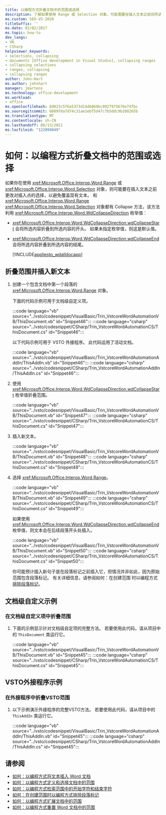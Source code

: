 ```yaml
---
title: 以编程方式折叠文档中的范围或选择
description: 了解如果使用 Range 或 Selection 对象，可能需要在插入文本之前将所选内容更改为插入点。
ms.custom: SEO-VS-2020
titleSuffix: ''
ms.date: 02/02/2017
ms.topic: how-to
dev_langs:
- VB
- CSharp
helpviewer_keywords:
- selections, collapsing
- documents [Office development in Visual Studio], collapsing ranges
- collapsing selections
- ranges, collapsing
- collapsing ranges
author: John-Hart
ms.author: johnhart
manager: jmartens
ms.technology: office-development
ms.workload:
- office
ms.openlocfilehash: 8d023c5f6a5373d14d6869bc9927975676e74fbc
ms.sourcegitcommit: 68897da7d74c31ae1ebf5d47c7b5ddc9b108265b
ms.translationtype: MT
ms.contentlocale: zh-CN
ms.lasthandoff: 08/13/2021
ms.locfileid: "122099849"
---
```

# <a name="how-to-programmatically-collapse-ranges-or-selections-in-documents"></a>如何：以编程方式折叠文档中的范围或选择
  如果你在使用 <xref:Microsoft.Office.Interop.Word.Range> 或 <xref:Microsoft.Office.Interop.Word.Selection> 对象，则可能要在插入文本之前更改对插入点的选择，以避免覆盖现有文本。 和 <xref:Microsoft.Office.Interop.Word.Range> <xref:Microsoft.Office.Interop.Word.Selection> 对象都有 Collapse 方法，该方法利用 <xref:Microsoft.Office.Interop.Word.WdCollapseDirection> 枚举值：

- <xref:Microsoft.Office.Interop.Word.WdCollapseDirection.wdCollapseStart> 会将所选内容折叠到所选内容的开头。 如果未指定枚举值，则这是默认值。

- <xref:Microsoft.Office.Interop.Word.WdCollapseDirection.wdCollapseEnd> 会将所选内容折叠到所选内容的结尾。

  [!INCLUDE[appliesto_wdalldocapp](../vsto/includes/appliesto-wdalldocapp-md.md)]

## <a name="to-collapse-a-range-and-insert-new-text"></a>折叠范围并插入新文本

1. 创建一个包含文档中第一个段落的 <xref:Microsoft.Office.Interop.Word.Range> 对象。

    下面的代码示例可用于文档级自定义项。

    :::code language="vb" source="../vsto/codesnippet/VisualBasic/Trin_VstcoreWordAutomationVB/ThisDocument.vb" id="Snippet46":::
    :::code language="csharp" source="../vsto/codesnippet/CSharp/Trin_VstcoreWordAutomationCS/ThisDocument.cs" id="Snippet46":::

    以下代码示例可用于 VSTO 外接程序。 此代码运用了活动文档。

    :::code language="vb" source="../vsto/codesnippet/VisualBasic/Trin_VstcoreWordAutomationAddIn/ThisAddIn.vb" id="Snippet46":::
    :::code language="csharp" source="../vsto/codesnippet/CSharp/Trin_VstcoreWordAutomationAddIn/ThisAddIn.cs" id="Snippet46":::

2. 使用 <xref:Microsoft.Office.Interop.Word.WdCollapseDirection.wdCollapseStart> 枚举值折叠范围。

    :::code language="vb" source="../vsto/codesnippet/VisualBasic/Trin_VstcoreWordAutomationVB/ThisDocument.vb" id="Snippet47":::
    :::code language="csharp" source="../vsto/codesnippet/CSharp/Trin_VstcoreWordAutomationCS/ThisDocument.cs" id="Snippet47":::

3. 插入新文本。

    :::code language="vb" source="../vsto/codesnippet/VisualBasic/Trin_VstcoreWordAutomationVB/ThisDocument.vb" id="Snippet48":::
    :::code language="csharp" source="../vsto/codesnippet/CSharp/Trin_VstcoreWordAutomationCS/ThisDocument.cs" id="Snippet48":::

4. 选择 <xref:Microsoft.Office.Interop.Word.Range>。

    :::code language="vb" source="../vsto/codesnippet/VisualBasic/Trin_VstcoreWordAutomationVB/ThisDocument.vb" id="Snippet49":::
    :::code language="csharp" source="../vsto/codesnippet/CSharp/Trin_VstcoreWordAutomationCS/ThisDocument.cs" id="Snippet49":::

   如果使用 <xref:Microsoft.Office.Interop.Word.WdCollapseDirection.wdCollapseEnd> 枚举值，则文本会在后续段落开头处插入。

   :::code language="vb" source="../vsto/codesnippet/VisualBasic/Trin_VstcoreWordAutomationVB/ThisDocument.vb" id="Snippet50":::
   :::code language="csharp" source="../vsto/codesnippet/CSharp/Trin_VstcoreWordAutomationCS/ThisDocument.cs" id="Snippet50":::

   你可能预计插入新句子是在段落标记之前插入它，但情况并非如此，因为原始范围包含段落标记。 有关详细信息，请参阅如何：在创建范围 时以编程方式 [排除段落标记](../vsto/how-to-programmatically-exclude-paragraph-marks-when-creating-ranges.md)。

## <a name="document-level-customization-example"></a>文档级自定义示例

### <a name="to-collapse-a-range-in-a-document-level-customization"></a>在文档级自定义项中折叠范围

1. 下面的示例显示针对文档级自定项的完整方法。 若要使用此代码，请从项目中的 `ThisDocument` 类运行它。

     :::code language="vb" source="../vsto/codesnippet/VisualBasic/Trin_VstcoreWordAutomationVB/ThisDocument.vb" id="Snippet45":::
     :::code language="csharp" source="../vsto/codesnippet/CSharp/Trin_VstcoreWordAutomationCS/ThisDocument.cs" id="Snippet45":::

## <a name="vsto-add-in-example"></a>VSTO外接程序示例

### <a name="to-collapse-a-range-in-a-vsto-add-in"></a>在外接程序中折叠VSTO范围

1. 以下示例演示外接程序的完整VSTO方法。 若要使用此代码，请从项目中的 `ThisAddIn` 类运行它。

     :::code language="vb" source="../vsto/codesnippet/VisualBasic/Trin_VstcoreWordAutomationAddIn/ThisAddIn.vb" id="Snippet45":::
     :::code language="csharp" source="../vsto/codesnippet/CSharp/Trin_VstcoreWordAutomationAddIn/ThisAddIn.cs" id="Snippet45":::

## <a name="see-also"></a>请参阅
- [如何：以编程方式将文本插入 Word 文档](../vsto/how-to-programmatically-insert-text-into-word-documents.md)
- [如何：以编程方式定义和选择文档中的范围](../vsto/how-to-programmatically-define-and-select-ranges-in-documents.md)
- [如何：以编程方式检索范围中的开始字符和结束字符](../vsto/how-to-programmatically-retrieve-start-and-end-characters-in-ranges.md)
- [如何：在创建范围时以编程方式排除段落标记](../vsto/how-to-programmatically-exclude-paragraph-marks-when-creating-ranges.md)
- [如何：以编程方式扩展文档中的范围](../vsto/how-to-programmatically-extend-ranges-in-documents.md)
- [如何：以编程方式重置 Word 文档中的范围](../vsto/how-to-programmatically-reset-ranges-in-word-documents.md)
